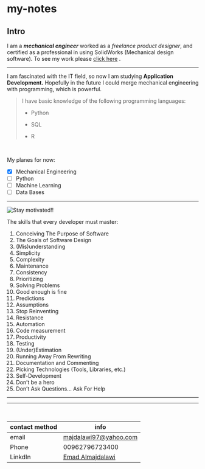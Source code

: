 # my-notes

## Intro



I am a ***mechanical engineer*** worked as a *freelance product designer*, and certified as a professional in using SolidWorks (Mechanical design software). To see my work please [click here](https://almajdalawi.weebly.com/) .

---

I am fascinated with the IT field, so now I am studying **Application Development.** Hopefully in the future I could merge mechanical engineering with programming, which is powerful.
 

> I have basic knowledge of the following programming languages: 
>
> - Python 
>
> - SQL 
>
> - R 


<br>

My planes for now:

- [x] Mechanical Engineering
- [ ] Python
- [ ] Machine Learning
- [ ] Data Bases

---

![Stay motivated!!](https://www.techrepublic.com/a/hub/i/r/2020/01/23/bd5de474-46fa-4a7f-84d3-4a086927e7df/resize/1200x/411fdba8daebd595647ce5a5c0e1068f/python-developer.jpg)



The skills that every developer must master:
1. Conceiving The Purpose of Software
2. The Goals of Software Design
3. (Mis)understanding
4. Simplicity
5. Complexity
6. Maintenance
7. Consistency
8. Prioritizing
9. Solving Problems
10. Good enough is fine
11. Predictions
12. Assumptions
13. Stop Reinventing
14. Resistance
15. Automation
16. Code measurement
17. Productivity
18. Testing
19. (Under)Estimation
20. Running Away From Rewriting
21. Documentation and Commenting
22. Picking Technologies (Tools, Libraries, etc.)
23. Self-Development
24. Don’t be a hero
25. Don’t Ask Questions… Ask For Help


---
---

<br>

| contact method      |  info |
| ----------- | ----------- |
| email     | majdalawi97@yahoo.com       |
| Phone   | 00962796723400       |
| LinkdIn   | [Emad Almajdalawi](https://www.linkedin.com/in/emad-almajdalawi/)        |
